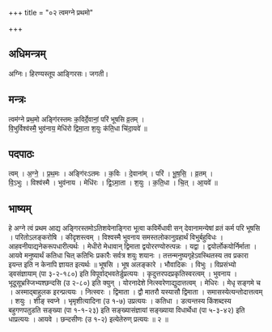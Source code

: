 +++
title = "०२ त्वमग्ने प्रथमो"

+++
## अधिमन्त्रम्
अग्निः। हिरण्यस्तूप आङ्गिरसः। जगती।

## मन्त्रः
त्वम॑ग्ने प्रथ॒मो अङ्गि॑रस्तमः क॒विर्दे॒वानां॒ परि॑ भूषसि व्र॒तम् ।  
वि॒भुर्विश्व॑स्मै॒ भुव॑नाय॒ मेधि॑रो द्विमा॒ता श॒युः क॑ति॒धा चि॑दा॒यवे॑ ॥

## पदपाठः
त्वम् । अ॒ग्ने॒ । प्र॒थ॒मः । अङ्गि॑रःऽतमः । क॒विः । दे॒वाना॑म् । परि॑ । भू॒ष॒सि॒ । व्र॒तम् ।  
वि॒ऽभुः । विश्व॑स्मै । भुव॑नाय । मेधि॑रः । द्वि॒ऽमा॒ता । श॒युः । क॒ति॒धा । चि॒त् । आ॒यवे॑ ॥

## भाष्यम्
हे अग्ने त्वं प्रथम आद्य अङ्गिरस्तमोऽतिशयेनाङ्गिरा भूत्वा कविर्मेधावी सन् देवानामन्येषां व्रतं कर्म परि भूषसि । परितोऽलङ्करोषि । कीदृशस्त्वम् । विश्वस्मै भुवनाय समस्तलोकानुग्रहार्थं विभुर्बहुविधः । आहवनीयाद्यनेकरूपधारीत्यर्थः । मेधीरो मेधावान् द्विमाता द्वयोररण्योरुत्पन्नः । यद्वा । द्वयोर्लोकयोर्निर्माता । आयवे मनुष्यार्थं कतिधा चित् कतिभिः प्रकारैः सर्वत्र शयुः शयानः । तत्तन्मनुष्यगृहेऽवस्थितस्य तव प्रकारा इयन्त इति न केनापि ज्ञायत इत्यर्थः ॥ भूषसि । भूष अलङ्कारे । भौवादिकः । विभुः । विप्रसंभ्यो ड्वसंज्ञायाम् (पा ३-२-१८०) इति विपूर्वाद्भवतेर्डुप्रत्ययः । कृदुत्तरपदप्रकृतिस्वरत्वम् । भुवनाय । भूदूसूभ्रस्जिभ्यश्छन्दसि (उ २-८०) इति क्युन् । योरनादेशे नित्स्वरेणाद्युदात्तत्वम् । मेधिरः । मेधृ सङ्गमे च । अस्माद्बाहुलक इरन्प्रत्ययः । नित्स्वरः । द्विमाता । द्वौ मातरौ यस्यासौ द्विमाता । समासस्येत्यन्तोदात्तत्वम् । शयुः । शीङ् स्वप्ने । भृमृशीत्यादिना (उ १-७) उप्रत्ययः । कतिधा । डत्यन्तस्य किंशब्दस्य बहुगणपतुडति सङ्ख्या (पा १-१-२३) इति सङ्ख्यासंज्ञायां सङ्ख्याया विधार्थेधा (पा ५-३-४२) इति धाप्रत्ययः । आयवे । छन्दसीणः (उ १-२) इत्येतेरुण् प्रत्ययः ॥ २ ॥